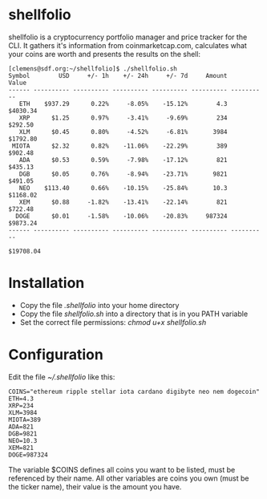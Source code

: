# shellfolio

shellfolio is a cryptocurrency portfolio manager and price tracker for the CLI. It gathers it's information from coinmarketcap.com, calculates what your coins are worth and presents the results on the shell:

```
[clemens@sdf.org:~/shellfolio]$ ./shellfolio.sh
Symbol        USD     +/- 1h    +/- 24h     +/- 7d     Amount      Value
------ ---------- ---------- ---------- ---------- ---------- ----------
   ETH    $937.29      0.22%     -8.05%    -15.12%        4.3   $4030.34
   XRP      $1.25      0.97%     -3.41%     -9.69%        234    $292.50
   XLM      $0.45      0.80%     -4.52%     -6.81%       3984   $1792.80
 MIOTA      $2.32      0.82%    -11.06%    -22.29%        389    $902.48
   ADA      $0.53      0.59%     -7.98%    -17.12%        821    $435.13
   DGB      $0.05      0.76%     -8.94%    -23.71%       9821    $491.05
   NEO    $113.40      0.66%    -10.15%    -25.84%       10.3   $1168.02
   XEM      $0.88     -1.82%    -13.41%    -22.14%        821    $722.48
  DOGE      $0.01     -1.58%    -10.06%    -20.83%     987324   $9873.24
------ ---------- ---------- ---------- ---------- ---------- ----------
                                                               $19708.04
```
# Installation

* Copy the file _.shellfolio_ into your home directory
* Copy the file _shellfolio.sh_ into a directory that is in you PATH variable
* Set the correct file permissions: _chmod u+x shellfolio.sh_


# Configuration

Edit the file _~/.shellfolio_ like this:

```
COINS="ethereum ripple stellar iota cardano digibyte neo nem dogecoin"
ETH=4.3
XRP=234
XLM=3984
MIOTA=389
ADA=821
DGB=9821
NEO=10.3
XEM=821
DOGE=987324
```

The variable $COINS defines all coins you want to be listed, must be referenced by their name. All other variables are coins you own (must be the ticker name), their value is the amount you have.
